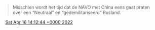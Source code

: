 > Misschien wordt het tijd dat de NAVO met China eens gaat praten over een “Neutraal” en “gedemilitariseerd” Rusland\.

<img src="../../media/tweet.ico" width="12" /> [Sat Apr 16 14:12:44 +0000 2022](https://twitter.com/DromerDenker/status/1515332366969053191)